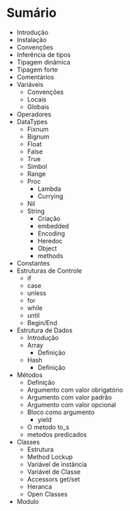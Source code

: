 # Sumário

- Introdução
- Instalação
- Convenções
- Inferência de tipos
- Tipagem dinâmica
- Tipagem forte
- Comentários
- Variáveis
  - Convenções
  - Locais
  - Globais
- Operadores
- DataTypes
  - Fixnum
  - Bignum
  - Float
  - False
  - True
  - Simbol
  - Range
  - Proc
    - Lambda
    - Currying
  - Nil
  - String
    - Criação 
    - embedded
    - Encoding
    - Heredoc
    - Object
    - methods
- Constantes
- Estruturas de Controle
  - if 
  - case
  - unless
  - for
  - while
  - until
  - Begin/End
- Estrutura de Dados
  - Introdução
  - Array
    - Definição
  - Hash
    - Definição
- Métodos
  - Definição
  - Argumento com valor obrigatório
  - Argumento com valor padrão
  - Argumento com valor opcional
  - Bloco como argumento
    - yield
  - O metodo to_s
  - metodos predicados
- Classes
  - Estrutura
  - Method Lockup
  - Variável de instância
  - Variável de Classe
  - Accessors get/set
  - Heranca
  - Open Classes
- Modulo

